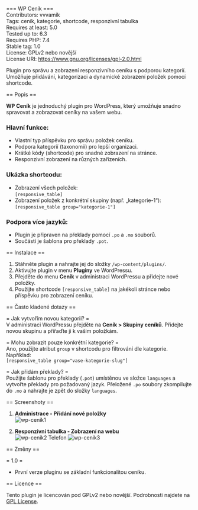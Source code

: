 === WP Ceník ===  
Contributors: vvvamik  
Tags: ceník, kategorie, shortcode, responzivní tabulka  
Requires at least: 5.0  
Tested up to: 6.3  
Requires PHP: 7.4  
Stable tag: 1.0  
License: GPLv2 nebo novější  
License URI: https://www.gnu.org/licenses/gpl-2.0.html  

Plugin pro správu a zobrazení responzivního ceníku s podporou kategorií. Umožňuje přidávání, kategorizaci a dynamické zobrazení položek pomocí shortcode.

== Popis ==

**WP Ceník** je jednoduchý plugin pro WordPress, který umožňuje snadno spravovat a zobrazovat ceníky na vašem webu.  

### Hlavní funkce:
- Vlastní typ příspěvku pro správu položek ceníku.  
- Podpora kategorií (taxonomií) pro lepší organizaci.  
- Krátké kódy (shortcode) pro snadné zobrazení na stránce.  
- Responzivní zobrazení na různých zařízeních.  

### Ukázka shortcodu:
- Zobrazení všech položek:  
  `[responsive_table]`  
- Zobrazení položek z konkrétní skupiny (např. „kategorie-1“):  
  `[responsive_table group="kategorie-1"]`  

### Podpora více jazyků:
- Plugin je připraven na překlady pomocí `.po` a `.mo` souborů.  
- Součástí je šablona pro překlady `.pot`.  

== Instalace ==

1. Stáhněte plugin a nahrajte jej do složky `/wp-content/plugins/`.  
2. Aktivujte plugin v menu **Pluginy** ve WordPressu.  
3. Přejděte do menu **Ceník** v administraci WordPressu a přidejte nové položky.  
4. Použijte shortcode `[responsive_table]` na jakékoli stránce nebo příspěvku pro zobrazení ceníku.  

== Často kladené dotazy ==

= Jak vytvořím novou kategorii? =  
V administraci WordPressu přejděte na **Ceník > Skupiny ceníků**. Přidejte novou skupinu a přiřaďte ji k vašim položkám.

= Mohu zobrazit pouze konkrétní kategorie? =  
Ano, použijte atribut `group` v shortcodu pro filtrování dle kategorie. Například:  
`[responsive_table group="vase-kategorie-slug"]`

= Jak přidám překlady? =  
Použijte šablonu pro překlady (`.pot`) umístěnou ve složce `languages` a vytvořte překlady pro požadovaný jazyk. Přeložené `.po` soubory zkompilujte do `.mo` a nahrajte je zpět do složky `languages`.

== Screenshoty ==

1. **Administrace - Přidání nové položky**  
   ![wp-cenik1](https://github.com/user-attachments/assets/2d4eba9b-33ab-4942-afad-8ccb0aee1c25)

2. **Responzivní tabulka - Zobrazení na webu**  
   ![wp-cenik2](https://github.com/user-attachments/assets/ea509eab-f530-4725-8fd5-71d397578706)
   Telefon
   ![wp-cenik3](https://github.com/user-attachments/assets/c596134c-bc42-40bb-9c7a-03155119954f)


== Změny ==

= 1.0 =  
- První verze pluginu se základní funkcionalitou ceníku.  

== Licence ==

Tento plugin je licencován pod GPLv2 nebo novější. Podrobnosti najdete na [GPL License](https://www.gnu.org/licenses/gpl-2.0.html).
